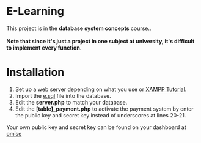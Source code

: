 # E-Learning
This project is in the <b>database system concepts</b> course.. <br></br>
<b>Note that since it's just a project in one subject at university, it's difficult to implement every function.</b>

# Installation
  1. Set up a web server depending on what you use or <a href="https://www.simplilearn.com/tutorials/php-tutorial/php-using-xampp">XAMPP Tutorial</a>. 
  2. Import the <a href="https://github.com/Thanarat-DS/E-Learning/blob/main/MySQL/e.sql">e.sql</a> file into the database.
  3. Edit the <b>server.php</b> to match your database.
  4. Edit the <b>[table]_payment.php</b> to activate the payment system by enter the public key and secret key instead of underscores at lines 20-21.

Your own public key and secret key can be found on your dashboard at <a href="https://www.omise.co/">omise</a>

